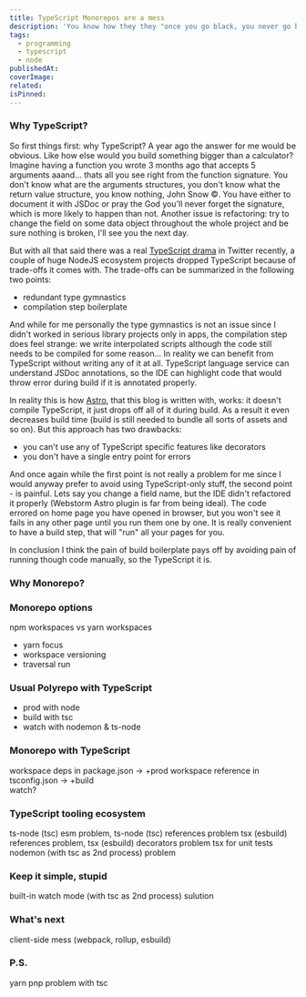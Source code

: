 ```yaml
---
title: TypeScript Monorepos are a mess
description: 'You know how they they "once you go black, you never go back"? I went through it with two things: TypeScript and Monopepos, but to set up them both simultaneously was... interesting to say the least. As a result in the end I now have a strong foundation for a projects of any size and scale, that I''d like to share with you the stuff I learned'
tags:
  - programming
  - typescript
  - node
publishedAt:
coverImage:
related:
isPinned:
---
```


### Why TypeScript?

So first things first: why TypeScript? A year ago the answer for me would be obvious. Like how else would you build something bigger than a calculator? Imagine having a function you wrote 3 months ago that accepts 5 arguments aaand... thats all you see right from the function signature. You don't know what are the arguments structures, you don't know what the return value structure, you know nothing, John Snow ©️. You have either to document it with JSDoc or pray the God you'll never forget the signature, which is more likely to happen than not. Another issue is refactoring: try to change the field on some data object throughout the whole project and be sure nothing is broken, I'll see you the next day.

But with all that said there was a real [TypeScript drama](https://www.youtube.com/watch?v=Bv3YhGku92w) in Twitter recently, a couple of huge NodeJS ecosystem projects dropped TypeScript because of trade-offs it comes with. The trade-offs can be summarized in the following two points:

- redundant type gymnastics
- compilation step boilerplate

And while for me personally the type gymnastics is not an issue since I didn't worked in serious library projects only in apps, the compilation step does feel strange: we write interpolated scripts although the code still needs to be compiled for some reason... In reality we can benefit from TypeScript without writing any of it at all. TypeScript language service can understand JSDoc annotations, so the IDE can highlight code that would throw error during build if it is annotated properly.

In reality this is how [Astro](https://astro.build), that this blog is written with, works: it doesn't compile TypeScript, it just drops off all of it during build. As a result it even decreases build time (build is still needed to bundle all sorts of assets and so on). But this approach has two drawbacks:

- you can't use any of TypeScript specific features like decorators
- you don't have a single entry point for errors

And once again while the first point is not really a problem for me since I would anyway prefer to avoid using TypeScript-only stuff, the second point - is painful. Lets say you change a field name, but the IDE didn't refactored it properly (Webstorm Astro plugin is far from being ideal). The code errored on home page you have opened in browser, but you won't see it fails in any other page until you run them one by one. It is really convenient to have a build step, that will "run" all your pages for you.

In conclusion I think the pain of build boilerplate pays off by avoiding pain of running though code manually, so the TypeScript it is.

### Why Monorepo?

### Monorepo options

npm workspaces vs yarn workspaces

- yarn focus
- workspace versioning
- traversal run

### Usual Polyrepo with TypeScript

- prod with node
- build with tsc
- watch with nodemon & ts-node

### Monorepo with TypeScript

workspace deps in package.json -> +prod
workspace reference in tsconfig.json -> +build  
watch?

### TypeScript tooling ecosystem

ts-node (tsc) esm problem, ts-node (tsc) references problem
tsx (esbuild) references problem, tsx (esbuild) decorators problem
tsx for unit tests
nodemon (with tsc as 2nd process) problem

### Keep it simple, stupid

built-in watch mode (with tsc as 2nd process) sulution

### What's next

client-side mess (webpack, rollup, esbuild)

### P.S.

yarn pnp problem with tsc
